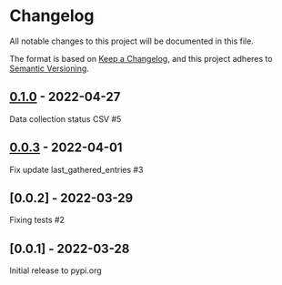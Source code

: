 # Changelog
All notable changes to this project will be documented in this file.

The format is based on [Keep a Changelog](https://keepachangelog.com/en/1.0.0/),
and this project adheres to [Semantic Versioning](https://semver.org/spec/v2.0.0.html).

## [0.1.0] - 2022-04-27

Data collection status CSV #5

## [0.0.3] - 2022-04-01

Fix update last_gathered_entries #3

## [0.0.2] - 2022-03-29

Fixing tests #2

## [0.0.1] - 2022-03-28

Initial release to pypi.org

[Unreleased]: https://github.com/RedHatInsights/insights-analytics-collector/compare/v0.0.3...HEAD
[0.1.0]: https://github.com/RedHatInsights/insights-analytics-collector/releases/v0.1.0
[0.0.3]: https://github.com/RedHatInsights/insights-analytics-collector/releases/v0.0.3
